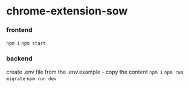 # chrome-extension-sow

### frontend

`npm i`
`npm start`

### backend

create .env file from the .env.example - copy the content
`npm i`
`npm run migrate`
`npm run dev`
